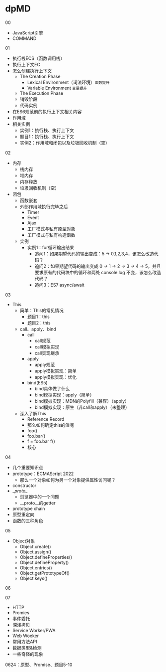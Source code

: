 # dpMD

00

- JavaScript引擎
- COMMAND

01

- 执行栈ECS（函数调用栈）
- 执行上下文EC
- 怎么创建执行上下文
  - The Creation Phase
    - Lexical Environment（词法环境）`函数提升`
    - Variable Environment `变量提升`
  - The Execution Phase
  - 销毁阶段
  - 代码实例
- 在ES6规范前的执行上下文相关内容
- 作用域
- 相关实例
  - 实例1：执行栈、执行上下文
  - 题目1：执行栈、执行上下文
  - 实例2：作用域和闭包以及垃圾回收机制（空）

02

- 内存
  - 栈内存
  - 堆内存
  - 内存释放
  - 垃圾回收机制（空）
- 闭包
  - 函数嵌套
  - 外部作用域执行完毕之后
    - Timer
    - Event
    - Ajax
    - 工厂模式与私有原型对象
    - 工厂模式与私有构造函数
  - 实例
    - 实例1：for循环输出结果
      - 追问1：如果期望代码的输出变成：5 -> 0,1,2,3,4，该怎么改造代码？
      - 追问2：如果期望代码的输出变成 0 -> 1 -> 2 -> 3 -> 4 -> 5，并且要求原有的代码块中的循环和两处 console.log 不变，该怎么改造代码？
      - 追问3：ES7 async/await

03

- This
  - 简单：This的常见情况
    - 题目1：this
    - 题目2：this
  - call、apply、bind
    - call
      - call规范
      - call模拟实现
      - call实现继承
    - apply
      - apply规范
      - apply模拟实现：简单
      - apply模拟实现：优化
    - bind(ES5)
      - bind具体做了什么
      - bind模拟实现：apply（简单）
      - bind模拟实现：MDN的Polyfill（兼容）（apply）
      - bind模拟实现：原生（非call和apply）（未整理）
  - 深入了解This
    - Reference Record
    - 那么如何确定this的值呢
    - foo()
    - foo.bar()
    - f = foo.bar f()
    - 核心

04

- 几个重要知识点
- prototype：ECMAScript 2022
  - 那么一个对象如何为另一个对象提供属性访问呢？
- constructor
- \__proto__
  - 浏览器中的一个问题  
  - __proto__的getter
- prototype chain
- 原型重定向
- 函数的三种角色

05

- Object对象
  - Object.create()
  - Object.assign()
  - Object.defineProperties()
  - Object.defineProperty()
  - Object.entries()
  - Object.getPrototypeOf()
  - Object.keys()

06

07

- HTTP
- Promies
- 事件委托
- 深浅拷贝
- Service Worker/PWA
- Web Woeker
- 常用方法API
- 数据类型&检测
- 一些奇怪的现象

0624：原型、Promise、题目5-10